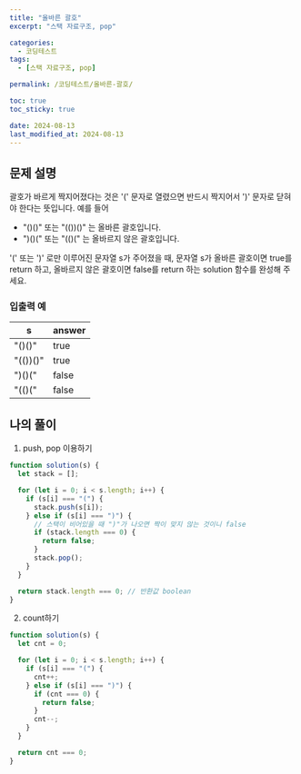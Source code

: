 ```yaml
---
title: "올바른 괄호"
excerpt: "스택 자료구조, pop"

categories:
  - 코딩테스트
tags:
  - [스택 자료구조, pop]

permalink: /코딩테스트/올바른-괄호/

toc: true
toc_sticky: true

date: 2024-08-13
last_modified_at: 2024-08-13
---
```


## 문제 설명

괄호가 바르게 짝지어졌다는 것은 '(' 문자로 열렸으면 반드시 짝지어서 ')' 문자로 닫혀야 한다는 뜻입니다. 예를 들어

- "()()" 또는 "(())()" 는 올바른 괄호입니다.
- ")()(" 또는 "(()(" 는 올바르지 않은 괄호입니다.

'(' 또는 ')' 로만 이루어진 문자열 s가 주어졌을 때, 문자열 s가 올바른 괄호이면 true를 return 하고, 올바르지 않은 괄호이면 false를 return 하는 solution 함수를 완성해 주세요.

### 입출력 예

| s        | answer |
| -------- | ------ |
| "()()"   | true   |
| "(())()" | true   |
| ")()("   | false  |
| "(()("   | false  |

## 나의 풀이

1. push, pop 이용하기

```jsx
function solution(s) {
  let stack = [];

  for (let i = 0; i < s.length; i++) {
    if (s[i] === "(") {
      stack.push(s[i]);
    } else if (s[i] === ")") {
      // 스택이 비어있을 때 ")"가 나오면 짝이 맞지 않는 것이니 false
      if (stack.length === 0) {
        return false;
      }
      stack.pop();
    }
  }

  return stack.length === 0; // 반환값 boolean
}
```

2. count하기

```jsx
function solution(s) {
  let cnt = 0;

  for (let i = 0; i < s.length; i++) {
    if (s[i] === "(") {
      cnt++;
    } else if (s[i] === ")") {
      if (cnt === 0) {
        return false;
      }
      cnt--;
    }
  }

  return cnt === 0;
}
```
